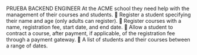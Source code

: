 PRUEBA BACKEND ENGINEER 
At the ACME school they need help with the management of their courses and students. 
 Register a student specifying their name and age (only adults can register). 
 Register courses with a name, registration fee, start date, and end date. 
 Allow a student to contract a course, after payment, if applicable, of the registration fee 
through a payment gateway. 
 A list of students and their courses between a range of dates. 
